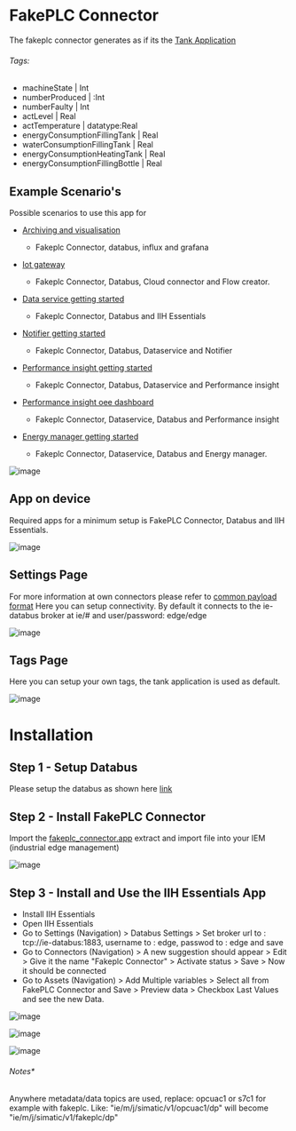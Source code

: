 # FakePLC Connector
The fakeplc connector generates as if its the [Tank Application](https://github.com/industrial-edge/miscellaneous/tree/main/tank%20application)



###### Tags:
* machineState | Int
* numberProduced | :Int
* numberFaulty | Int
* actLevel | Real
* actTemperature | datatype:Real
* energyConsumptionFillingTank | Real
* waterConsumptionFillingTank | Real
* energyConsumptionHeatingTank | Real 
* energyConsumptionFillingBottle | Real

## Example Scenario's
Possible scenarios to use this app for

* [Archiving and visualisation](https://github.com/industrial-edge/archiving-and-visualization)
  * Fakeplc Connector, databus, influx and grafana
  
* [Iot gateway](https://github.com/industrial-edge/iot-gateway)
  * Fakeplc Connector, Databus, Cloud connector and Flow creator.

* [Data service getting started](https://github.com/industrial-edge/data-service-getting-started)
  * Fakeplc Connector, Databus and IIH Essentials

* [Notifier getting started](https://github.com/industrial-edge/notifier-getting-started)
  * Fakeplc Connector, Databus, Dataservice and Notifier

* [Performance insight getting started](https://github.com/industrial-edge/performance-insight-getting-started)
  * Fakeplc Connector, Databus, Dataservice and Performance insight

* [Performance insight oee dashboard](https://github.com/industrial-edge/Performance-Insight-OEE-Dashboard)
  * Fakeplc Connector, Dataservice, Databus and Performance insight

* [Energy manager getting started](https://github.com/industrial-edge/energy-manager-getting-started)
  * Fakeplc Connector, Dataservice, Databus and Energy manager.
    

    
![image](./assets/284638952-4f3dc760-3ad7-4c63-abab-2728a78172c9.png)

## App on device
Required apps for a minimum setup is FakePLC Connector, Databus and IIH Essentials.

![image](./assets/284643516-f61c846b-8855-4038-bbd1-cdc32f9f4718.png)

## Settings Page
For more information at own connectors please refer to [common payload format](https://github.com/industrial-edge/common-databus-payload-format)
Here you can setup connectivity. By default it connects to the ie-databus broker at ie/# and user/password: edge/edge

![image](./assets/284637873-8a839556-345c-47b8-806c-c8484fb66b03.png)

## Tags Page
Here you can setup your own tags, the tank application is used as default.

![image](./assets/284638055-6ab91f3d-334d-4128-9032-5480d2c77bf8.png)

# Installation

## Step 1 - Setup Databus
Please setup the databus as shown here [link](https://github.com/industrial-edge/S7-Connector-data-handling-getting-started/blob/main/docs/Installation.md)

## Step 2 - Install FakePLC Connector
Import the [fakeplc_connector.app](./fakeplcConnector_1.0.4.app.7z) extract and import file into your IEM (industrial edge management)

![image](./assets/284646514-2c3747de-7c01-47d5-8097-3b12ec6b5af0.png)

## Step 3 - Install and Use the IIH Essentials App
- Install IIH Essentials
- Open IIH Essentials
- Go to Settings (Navigation) > Databus Settings > Set broker url to : tcp://ie-databus:1883, username to : edge, passwod to : edge and save
- Go to Connectors (Navigation) > A new suggestion should appear > Edit > Give it the name "Fakeplc Connector" > Activate status > Save > Now it should be connected
- Go to Assets (Navigation) > Add Multiple variables > Select all from FakePLC Connector and Save > Preview data > Checkbox Last Values and see the new Data.


![image](./assets/284647979-9975d331-aa73-4a65-adb6-1176e8b131f9.png)

![image](./assets/284648173-23942e05-fab7-4c56-87c5-e9e1742adfda.png)

![image](./assets/284649296-071b960b-2dea-4fc8-a8ed-0941d0df3a60.png)

###### Notes*
Anywhere metadata/data topics are used, replace: opcuac1 or s7c1 for example with fakeplc. Like: "ie/m/j/simatic/v1/opcuac1/dp" will become "ie/m/j/simatic/v1/fakeplc/dp"





